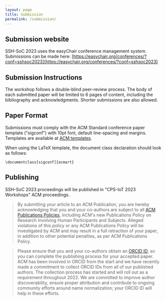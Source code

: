 ```yaml
---
layout: page
title: Submission
permalink: /submission/
---
```

## Submission website

SSH-SoC 2023 uses the easyChair conference management system. Submissions can be made here: [https://easychair.org/conferences/?conf=sshsoc2023](https://easychair.org/conferences/?conf=sshsoc2023)
## Submission Instructions

The workshop follows a double-blind peer-review process. The body of each submitted paper will be limited to 6 pages of content, including the bibliography and acknowledgments. Shorter submissions are also allowed. 

## Paper Format

Submissions must comply with the ACM Standard conference paper template ("sigconf") with 10pt font, default line-spacing and margins.
Templates are available at [ACM templates](https://www.acm.org/publications/proceedings-template). 

When using the LaTeX template, the document class declaration should look as follows:

```\documentclass[sigconf]{acmart}```

## Publishing

SSH-SoC 2023 proceedings will be published in "CPS-IoT 2023 Workshops" ACM proceedings.

> By submitting your article to an ACM Publication, you are hereby acknowledging that you and your co-authors are subject to all [ACM Publications Policies](https://www.acm.org/publications/policies), including ACM's new Publications Policy on Research Involving Human Participants and Subjects. Alleged violations of this policy or any ACM Publications Policy will be investigated by ACM and may result in a full retraction of your paper, in addition to other potential penalties, as per ACM Publications Policy.

> Please ensure that you and your co-authors obtain an [ORCID ID](https://orcid.org/register), so you can complete the publishing process for your accepted paper. ACM has been involved in ORCID from the start and we have recently made a commitment to collect ORCID IDs from all of our published authors. The collection process has started and will roll out as a requirement throughout 2022. We are committed to improve author discoverability, ensure proper attribution and contribute to ongoing community efforts around name normalization; your ORCID ID will help in these efforts.
